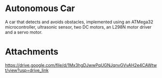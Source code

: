 # Autonomous Car



A car that detects and avoids obstacles, implemented using an ATMega32 microcontroller, ultrasonic sensor, two DC motors, an L298N motor driver and a servo motor. 

# Attachments
https://drive.google.com/file/d/1Mx3hgDJwwPqUGNJqnvGVvAH2e4CAWtwt/view?usp=drive_link
